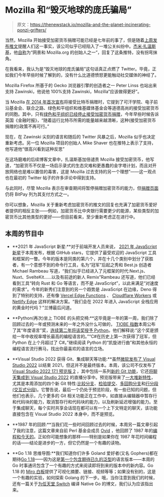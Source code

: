 # Mozilla 和“毁灭地球的庞氏骗局”

> 原文：<https://thenewstack.io/mozilla-and-the-planet-incinerating-ponzi-grifters/>

当然，Mozilla 开始接受加密货币捐赠可能已经是七年前的事了，但是随着[上周发布推文](https://twitter.com/mozilla/status/1476951030638260225)提醒人们这一事实，该公司似乎已经陷入了一堆公关纠纷中。[杰米·扎温斯基](https://en.wikipedia.org/wiki/Jamie_Zawinski)，他[自称](https://www.jwz.org/about.html)为“网景和 Mozilla.org 的创始人之一”，回复了这条推特，没有拐弯抹角。

在我看来，我认为是“毁灭地球的庞氏骗局”这句话真正点燃了 Twitter。毕竟，正如我们今年早些时候了解到的，没有什么比道德愤怒更能触动社交媒体的神经了。

Mozilla Firefox 所基于的 Gecko 浏览器引擎的创造者之一 Peter Linss 也站出来支持 Zawinski，他说他 100%支持 Zawinski，Mozilla“应该做得更好”。

当 Mozilla [在 2014 年首次宣布](https://blog.mozilla.org/en/mozilla/mozilla-now-accepts-bitcoin/)将接受比特币捐赠时，它提到了可汗学院、电子前沿基金会、联合之路、绿色和平组织和维基媒体基金会等道德高尚的接受加密货币的同胞。其中，只有[绿色和平组织已经停止接受加密货币捐赠](https://www.ft.com/content/1aecb2db-8f61-427c-a413-3b929291c8ac)，今年早些时候告诉英国《金融时报》，“随着运行比特币所需的能量越来越清晰，这种(接受加密货币捐赠的)政策不再可行。”

现在，在 Zawinski 尖刻的语言和随后的 Twitter 风暴之后，Mozilla 似乎也决定重新考虑。另一位 Mozilla 项目的创始人 Mike Shaver 也在推特上表示了支持，他写道他“很高兴看到这种反思”

在这场磨难的后续博客文章中，扎温斯基加倍谴责 Mozilla 接受加密货币，他写道，“加密货币不仅是一场启示录式的生态灾难和更愚蠢的金字塔计划，而且对开放网络也是难以置信的毒害，这是 Mozilla 过去支持的另一个理想”——这一观点也在最初的 Twitter 帖子的许多评论中得到支持。

与此同时，尽管 Mozilla 表示在审查期间将暂停捐赠加密货币的能力，但[捐赠页面](https://donate.mozilla.org/en-US/)仍将 BitPay 列为其支付方式之一。

你可以想象，Mozilla 关于重新考虑加密货币的推文的回复也充满了加密货币爱好者提供的相反主张——例如，加密货币比中央银行需要更少的能源，某些类型的加密货币比其他类型的更好——但目前看来，至少重新考虑正在进行中。

## 本周的节目中

*   **2021 年 JavaScript 新星:**对于前端开发人员来说， [2021 年 JavaScript 新星](https://risingstars.js.org/2021/en)于本周发布，根据 GitHub stars，它提供了最受欢迎的 JavaScript 工具和框架的一瞥。今年的版本是同类的第六个，并在十几个类别中划分了获胜者，有一个意想不到的命令行工具，名为“冠军”后起之秀和 Best.js 创造者 Michael Rambeau 写道，“我们似乎已经进入了元框架的时代:Next.js、Nuxt、SvelteKit……以及有前途的新人 Remix”Rambeau 还写道，他们已经看到工具“转向 Rust 和 Go 等语言，而不是 JavaScript”，以此来满足“对速度的需求”。今年的新秀们注意到的另一个趋势是 JavaScript 在边缘，Deno 得到了特别的支持，还有像 [Vercel Edge Functions](https://vercel.com/docs/concepts/functions/edge-functions) 、 [Cloudflare Workers](https://workers.cloudflare.com/) 或 [Netlify Edge](https://www.netlify.com/products/edge/edge-handlers/) 这样的解决方案。“我们会在 2022 年进入 JavaScript 全栈应用的黄金时代吗？”兰博最后问道。
*   **Python(再次)坐上 TIOBE 的头把交椅:**这毕竟是一年的第一周，我们除了回顾过去的一年或预测未来的一年之外没什么可做的， [TIOBE 指数](https://www.tiobe.com/tiobe-index/)本周公布了其“年度语言”奖，[连续第二年将该奖授予 Python](https://www.tiobe.com/tiobe-index/)。他们解释说:“这个奖是颁给一年中收视率增长最高的编程语言的。”“C#在历史上第一次获得了冠军，但 Python 在上个月超过了 C#。”继续阅读 Python 的“凯旋进行曲”和其他永恒的编程语言流行赛马，找出你最喜欢的语言的立场。

*   **Visual Studio 2022 获得 Git、集成聊天等功能:**虽然[微软发布了 Visual Studio 2022](https://thenewstack.io/visual-studio-2022-and-net-6-finally-arrive/) 以结束 2021，但这并不是最终版本。本周，该公司不仅发布了 [Visual Studio 2022 17.1 预览版 2](https://devblogs.microsoft.com/visualstudio/visual-studio-17-1-preview-2-is-now-available/) ，其中包括一系列[新的 Git 功能](https://devblogs.microsoft.com/visualstudio/introducing-new-git-features-to-visual-studio-2022/)，它还[将聊天集成到 Visual Studio 2022](https://devblogs.microsoft.com/visualstudio/integrated-chat-in-live-share-for-visual-studio-2022/) 的直播分享中。预览版带来了[一大堆新特性](https://docs.microsoft.com/visualstudio/releases/2022/release-notes-preview)，尤其是本周添加的四个新 Git 特性:[比较分支](https://devblogs.microsoft.com/visualstudio/introducing-new-git-features-to-visual-studio-2022/#compare-branches)、[检验提交](https://devblogs.microsoft.com/visualstudio/introducing-new-git-features-to-visual-studio-2022/#checkout-commits)、[多回购分支](https://devblogs.microsoft.com/visualstudio/introducing-new-git-features-to-visual-studio-2022/#multi-repo-branching)和[行分段(交互式分段)](https://devblogs.microsoft.com/visualstudio/introducing-new-git-features-to-visual-studio-2022/#line-staging-interactive-staging)。它警告说，最后一个仍处于预览阶段，有一些已知的问题，但他们也表示，几个更多的 Git 相关功能正在工作中，如直接从编辑器中暂存行和代码块的能力，取消暂存行和代码块的能力，以及刷新延迟增强的能力。至于集成聊天，每个实时共享会话现在都可以有一个上下文特定的聊天，该功能直接包含在 Visual Studio 2022 本身中，而不是预览。
*   **1987 年的回顾:**当我们花一些时间回顾过去的时候，本周另一篇文章引起了我的注意，这篇文章来自前 Perl 基金会成员 [Ovid](https://ovid.github.io/) ，他回顾了 1987 年的[编程和今天的](https://ovid.github.io/blog/programming-in-1987-versus-today.html)。正如你可能想象的那样——特别是如果你在 1987 年花时间编程的话——结论是进步的一方，但它仍然是一个有趣的读物。
*   **Go 1.18 思维导图:**我们知道你们许多 Goland 爱好者(又名 Gophers)都在期待[Go 1.18](https://go.dev/blog/go1.18beta1)——因为这是[第一个包含期待已久的泛型](https://thenewstack.io/this-year-in-programming-go-rust-github-lead-2021-stories/)的语言版本——本周的 Go 时事通讯包含了一个有趣的方式来阅读即将到来的版本中的新内容。Go 1.18 的 [Miro 白板](https://miro.com/app/board/uXjVOaLW7dY=/)提供了可视化摘要、链接、视频等等；如果没有别的，这是一个有趣的实验，如何探索 Golang 的下一步。哦，当你注意到我们的时候，还有一篇关于[为任天堂 Switch](https://ebiten.org/blog/native_compiling_for_nintendo_switch.html) 编译 Native Go 的博文，我们认为应该指出来。

<svg xmlns:xlink="http://www.w3.org/1999/xlink" viewBox="0 0 68 31" version="1.1"><title>Group</title> <desc>Created with Sketch.</desc></svg>